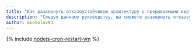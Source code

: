 ```yaml
---
title: "Как развернуть отказоустойчивую архитектуру с прерываемыми виртуальными машинами"
description: "Следуя данному руководству, вы сможете развернуть отказоустойчивую архитектуру с использованием прерываемых виртуальных машин."
author: msokolov93
---
```


{% include [nodejs-cron-restart-vm](../../_tutorials/infrastructure-management/nodejs-cron-restart-vm.md) %}

